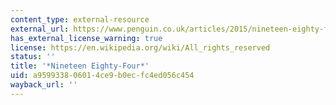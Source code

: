 ```yaml
---
content_type: external-resource
external_url: https://www.penguin.co.uk/articles/2015/nineteen-eighty-four-by-george-orwell.html
has_external_license_warning: true
license: https://en.wikipedia.org/wiki/All_rights_reserved
status: ''
title: '*Nineteen Eighty-Four*'
uid: a9599338-0601-4ce9-b0ec-fc4ed056c454
wayback_url: ''
---
```

